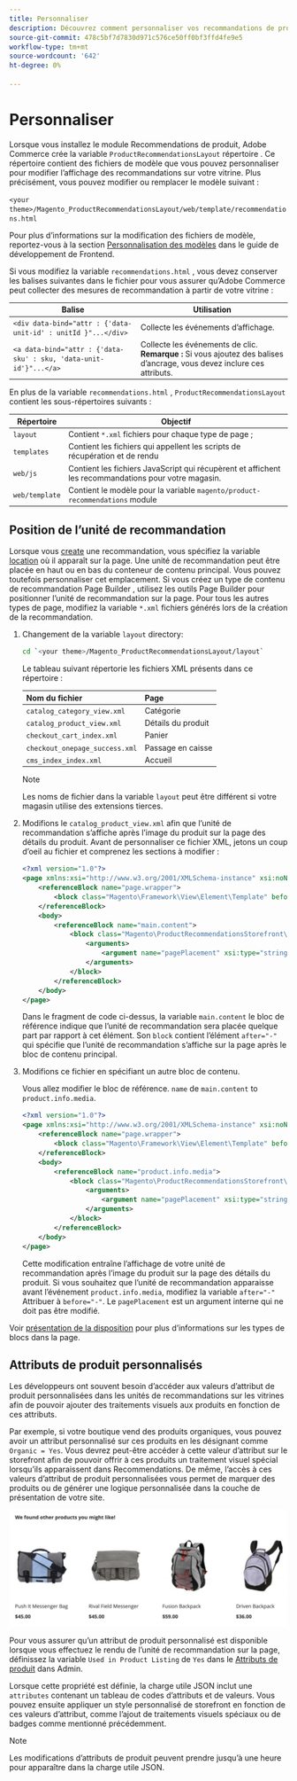 ```yaml
---
title: Personnaliser
description: Découvrez comment personnaliser vos recommandations de produits.
source-git-commit: 478c5bf7d7830d971c576ce50ff0bf3ffd4fe9e5
workflow-type: tm+mt
source-wordcount: '642'
ht-degree: 0%

---
```


# Personnaliser

Lorsque vous installez le module Recommendations de produit, Adobe Commerce crée la variable `ProductRecommendationsLayout` répertoire . Ce répertoire contient des fichiers de modèle que vous pouvez personnaliser pour modifier l’affichage des recommandations sur votre vitrine. Plus précisément, vous pouvez modifier ou remplacer le modèle suivant :

`<your theme>/Magento_ProductRecommendationsLayout/web/template/recommendations.html`

Pour plus d’informations sur la modification des fichiers de modèle, reportez-vous à la section [Personnalisation des modèles](https://developer.adobe.com/commerce/frontend-core/guide/templates/walkthrough/) dans le guide de développement de Frontend.

Si vous modifiez la variable `recommendations.html` , vous devez conserver les balises suivantes dans le fichier pour vous assurer qu’Adobe Commerce peut collecter des mesures de recommandation à partir de votre vitrine :

| Balise | Utilisation |
|---|---|
| `<div data-bind="attr : {'data-unit-id' : unitId }"...</div>` | Collecte les événements d’affichage. |
| `<a data-bind="attr : {'data-sku' : sku, 'data-unit-id'}"...</a>` | Collecte les événements de clic. <br/>**Remarque :** Si vous ajoutez des balises d’ancrage, vous devez inclure ces attributs. |

En plus de la variable `recommendations.html` , `ProductRecommendationsLayout` contient les sous-répertoires suivants :

| Répertoire | Objectif |
|---|---|
| `layout` | Contient `*.xml` fichiers pour chaque type de page ; |
| `templates` | Contient les fichiers qui appellent les scripts de récupération et de rendu |
| `web/js` | Contient les fichiers JavaScript qui récupèrent et affichent les recommandations pour votre magasin. |
| `web/template` | Contient le modèle pour la variable `magento/product-recommendations` module |

## Position de l’unité de recommandation

Lorsque vous [create](create.md) une recommandation, vous spécifiez la variable [location](placement.md) où il apparaît sur la page. Une unité de recommandation peut être placée en haut ou en bas du conteneur de contenu principal. Vous pouvez toutefois personnaliser cet emplacement. Si vous créez un type de contenu de recommandation Page Builder , utilisez les outils Page Builder pour positionner l’unité de recommandation sur la page. Pour tous les autres types de page, modifiez la variable `*.xml` fichiers générés lors de la création de la recommandation.

1. Changement de la variable `layout` directory:

   ```bash
   cd `<your theme>/Magento_ProductRecommendationsLayout/layout`
   ```

   Le tableau suivant répertorie les fichiers XML présents dans ce répertoire :

   | Nom du fichier | Page |
   |---|---|
   | `catalog_category_view.xml` | Catégorie |
   | `catalog_product_view.xml` | Détails du produit |
   | `checkout_cart_index.xml` | Panier |
   | `checkout_onepage_success.xml` | Passage en caisse |
   | `cms_index_index.xml` | Accueil |

   >[!NOTE]
   >
   >Les noms de fichier dans la variable `layout` peut être différent si votre magasin utilise des extensions tierces.

1. Modifions le `catalog_product_view.xml` afin que l’unité de recommandation s’affiche après l’image du produit sur la page des détails du produit. Avant de personnaliser ce fichier XML, jetons un coup d’oeil au fichier et comprenez les sections à modifier :

   ```xml
   <?xml version="1.0"?>
   <page xmlns:xsi="http://www.w3.org/2001/XMLSchema-instance" xsi:noNamespaceSchemaLocation="urn:magento:framework:View/Layout/etc/page_configuration.xsd">
       <referenceBlock name="page.wrapper">
           <block class="Magento\Framework\View\Element\Template" before="-" name="product_recommendations_fetcher" template="Magento_ProductRecommendationsStorefront::fetcher.phtml" />
       </referenceBlock>
       <body>
           <referenceBlock name="main.content">
               <block class="Magento\ProductRecommendationsStorefront\Block\Renderer" after="-" name="product_recommendations_product_below_content" template="Magento_ProductRecommendationsStorefront::renderer.phtml">
                   <arguments>
                       <argument name="pagePlacement" xsi:type="string">below-main-content</argument>
                   </arguments>
               </block>
           </referenceBlock>
       </body>
   </page>
   ```

   Dans le fragment de code ci-dessus, la variable `main.content` le bloc de référence indique que l’unité de recommandation sera placée quelque part par rapport à cet élément. Son `block` contient l’élément `after="-"` qui spécifie que l’unité de recommandation s’affiche sur la page après le bloc de contenu principal.

1. Modifions ce fichier en spécifiant un autre bloc de contenu.

   Vous allez modifier le bloc de référence. `name` de `main.content` to `product.info.media`.

   ```xml
   <?xml version="1.0"?>
   <page xmlns:xsi="http://www.w3.org/2001/XMLSchema-instance" xsi:noNamespaceSchemaLocation="urn:magento:framework:View/Layout/etc/page_configuration.xsd">
       <referenceBlock name="page.wrapper">
           <block class="Magento\Framework\View\Element\Template" before="-" name="product_recommendations_fetcher" template="Magento_ProductRecommendationsStorefront::fetcher.phtml" />
       </referenceBlock>
       <body>
           <referenceBlock name="product.info.media">
               <block class="Magento\ProductRecommendationsStorefront\Block\Renderer" after="-" name="product_recommendations_product_below_content" template="Magento_ProductRecommendationsStorefront::renderer.phtml">
                   <arguments>
                       <argument name="pagePlacement" xsi:type="string">below-main-content</argument>
                   </arguments>
               </block>
           </referenceBlock>
       </body>
   </page>
   ```

   Cette modification entraîne l’affichage de votre unité de recommandation après l’image du produit sur la page des détails du produit. Si vous souhaitez que l’unité de recommandation apparaisse avant l’événement `product.info.media`, modifiez la variable `after="-"` Attribuer à `before="-"`. Le `pagePlacement` est un argument interne qui ne doit pas être modifié.

Voir [présentation de la disposition](https://developer.adobe.com/commerce/frontend-core/guide/layouts/) pour plus d’informations sur les types de blocs dans la page.

## Attributs de produit personnalisés

Les développeurs ont souvent besoin d’accéder aux valeurs d’attribut de produit personnalisées dans les unités de recommandations sur les vitrines afin de pouvoir ajouter des traitements visuels aux produits en fonction de ces attributs.

Par exemple, si votre boutique vend des produits organiques, vous pouvez avoir un attribut personnalisé sur ces produits en les désignant comme `Organic = Yes`. Vous devrez peut-être accéder à cette valeur d’attribut sur le storefront afin de pouvoir offrir à ces produits un traitement visuel spécial lorsqu’ils apparaissent dans Recommendations. De même, l’accès à ces valeurs d’attribut de produit personnalisées vous permet de marquer des produits ou de générer une logique personnalisée dans la couche de présentation de votre site.

![Ajouter un badge](assets/unit.png)

Pour vous assurer qu’un attribut de produit personnalisé est disponible lorsque vous effectuez le rendu de l’unité de recommandation sur la page, définissez la variable `Used in Product Listing` de `Yes` dans le [Attributs de produit](https://experienceleague.adobe.com/docs/commerce-admin/catalog/product-attributes/create/attribute-product-create.html) dans Admin.

Lorsque cette propriété est définie, la charge utile JSON inclut une `attributes` contenant un tableau de codes d’attributs et de valeurs. Vous pouvez ensuite appliquer un style personnalisé de storefront en fonction de ces valeurs d’attribut, comme l’ajout de traitements visuels spéciaux ou de badges comme mentionné précédemment.

>[!NOTE]
>
>Les modifications d’attributs de produit peuvent prendre jusqu’à une heure pour apparaître dans la charge utile JSON.
